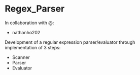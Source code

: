# Regex_Parser
In collaboration with @:
- nathanho202

Development of a regular expression parser/evaluator through implementation of 3 steps:
- Scanner
- Parser
- Evaluator
